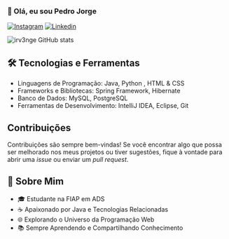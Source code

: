 
### 👋 Olá, eu sou Pedro Jorge

[![Instagram](https://img.shields.io/badge/Instagram-E4405F?style=for-the-badge&logo=instagram&logoColor=white)](https://www.instagram.com/pedroojfp_/)
[![Linkedin](https://img.shields.io/badge/LinkedIn-0077B5?style=for-the-badge&logo=linkedin&logoColor=white)](https://www.linkedin.com/in/pedro-jorge-28815727b/)

![irv3nge GitHub stats](https://github-readme-stats.vercel.app/api?username=irv3nge&show_icons=true&theme=dracula)


<section>
    <h2>🛠️ Tecnologias e Ferramentas</h2>
    <ul>
      <li>Linguagens de Programação: Java, Python , HTML & CSS</li>
      <li>Frameworks e Bibliotecas: Spring Framework, Hibernate</li>
      <li>Banco de Dados: MySQL, PostgreSQL</li>
      <li>Ferramentas de Desenvolvimento: IntelliJ IDEA, Eclipse, Git</li>
    </ul>
  </section>

  <section>
    <h2>Contribuições</h2>
    <p>Contribuições são sempre bem-vindas! Se você encontrar algo que possa ser melhorado nos meus projetos ou tiver sugestões, fique à vontade para abrir uma <em>issue</em> ou enviar um <em>pull request</em>.</p>
  </section>

  ## 🚀 Sobre Mim
  <section>
  <ul>
<li>🎓 Estudante na FIAP em ADS</li>
<li>☕ Apaixonado por Java e Tecnologias Relacionadas</li>
<li>🌐 Explorando o Universo da Programação Web</li>
<li>📚 Sempre Aprendendo e Compartilhando Conhecimento</li>
 </ul>
  </section>


